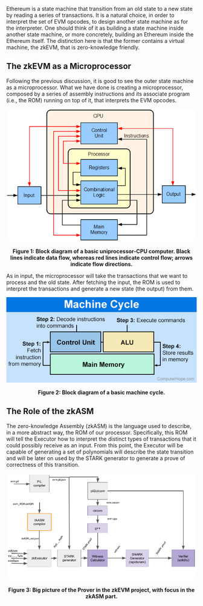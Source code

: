 <!-- TODO: I assume that a knowledge about registers and the basic stuff has been explained in another document has been done

Suppose we are giving a state machine with a set of registers
\[
\{\text{A}, \text{B}, \dots \},
\]
a set of defined ROM instructions between them
\[
\{\text{INS1}, \text{INS2}, \text{INS3}, \dots, \mathbf{FREE} \},
\]
and a set of methods implemented in the executor, to be load into the registers as free inputs
\[
\{\text{ExecutorMethod()}, \dots \}.
\]
Recall that registers are, in fact, composed of $4$ columns. Hence, for instance, $A$ can be decomposed as four columns $A_0, A_1, A_2, A_3$, where $A_0$ represents the less significative bits of $A$ and similarly, represents $A_3$ the most significative bits of $A$.


  Hence, it consists on two rows of the resulting table.

  \begin{figure}[H]
      \centering
      \begin{tabular}{| c | c | c | c | c | c | c | c |}
          \hline
          \textbf{FREE0} & \textbf{FREE1} & \textbf{FREE2} & \textbf{FREE3} & $A_0$ & $A_1$ & $A_2$ & $A_3$ \\
          \hline
          0000           & 0000           & 0101           & 0111           & 0000  & 0000  & 0000  & 0000  \\
          0000           & 0000           & 0101           & 0111           & 0000  & 0000  & 0101  & 0111  \\
          \hline
      \end{tabular}
  \end{figure} -->

Ethereum is a state machine that transition from an old state to a new state by reading a series of transactions. It is a natural choice, in order to interpret the set of EVM opcodes, to design another state machine as for the interpreter. One should think of it as building a state machine inside another state machine, or more concretely, building an Ethereum inside the Ethereum itself. The distinction here is that the former contains a virtual machine, the zkEVM, that is zero-knowledge friendly.

## The zkEVM as a Microprocessor

Following the previous discussion, it is good to see the outer state machine as a microprocessor. What we have done is creating a microprocessor, composed by a series of assembly instructions and its associate program (i.e., the ROM) running on top of it, that interprets the EVM opcodes.

![](./figures/CPU.png)

<div align="center"><b> Figure 1: Block diagram of a basic uniprocessor-CPU computer. Black lines indicate data flow, whereas red lines indicate control flow; arrows indicate flow directions. </b></div>

As in input, the microprocessor will take the transactions that we want to process and the old state. After fetching the input, the ROM is used to interpret the transactions and generate a new state (the output) from them.

![](./figures/machine-cycle.png)

<div align="center"><b> Figure 2: Block diagram of a basic machine cycle. </b></div>

## The Role of the zkASM

The zero-knowledge Assembly (zkASM) is the language used to describe, in a more abstract way, the ROM of our processor. Specifically, this ROM will tell the Executor how to interpret the distinct types of transactions that it could possibly receive as an input. From this point, the Executor will be capable of generating a set of polynomials will describe the state transition and will be later on used by the STARK generator to generate a prove of correctness of this transition.

![](./figures/big-picture.png)

<div align="center"><b> Figure 3: Big picture of the Prover in the zkEVM project, with focus in the zkASM part. </b></div>
